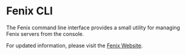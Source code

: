 # Fenix CLI

The Fenix command line interface provides a small utility for managing Fenix servers from the console.

For updated information, please visit the [Fenix Website](http://www.fenixwebserver.com).